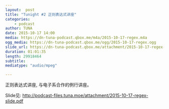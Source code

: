 ```yaml
---
layout:  post
title: "Tunight #2 正则表达式讲座"
categories:
    - podcast
author: TUNA
date: 2015-10-17 14:00
media: https://dn-tuna-podcast.qbox.me/m4a/2015-10-17-regex.m4a
ogg_media: https://dn-tuna-podcast.qbox.me/ogg/2015-10-17-regex.ogg
slide_url: https://dn-tuna-podcast.qbox.me/attachment/2015-10-17-regex-slide.pdf
duration: 01:01:35
length: 29918464
subtitle: 
mediatype: "audio/mpeg"

---
```



正则表达式讲座, 与电子系合作的例行讲座。

Slide见: <http://podcast-files.tuna.moe/attachment/2015-10-17-regex-slide.pdf>

